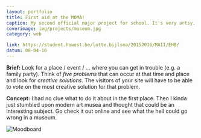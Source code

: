 ```yaml
---
layout: portfolio
title: First aid at the MOMA!
caption: My second official major project for school. It's very artsy.
coverimage: img/projects/museum.jpg
category: web

link: https://student.howest.be/lotte.bijlsma/20152016/MAII/EHB/
datum: 08-04-16
---
```


**Brief:** Look for a place / event / ... where you can get in trouble (e.g. a family party). Think of *five problems* that can occur at that time and place and look for *creative solutions*. The visitors of your site will have to be able to *vote* on the most creative solution for that problem.

**Concept:** I had no clue what to do it about in the first place. Then I kinda just stumbled upon modern art musea and thought that could be an interesting subject. Go check it out online and see what the hell could go wrong in a museum.

![Moodboard](http://res.cloudinary.com/lottebijlsma/image/upload/c_scale,q_100,w_750/v1475407669/Portfolio/MAII%20EHBMOMA/omg.png)
